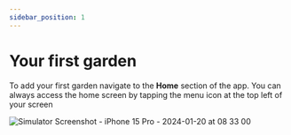 ```yaml
---
sidebar_position: 1
---
```


# Your first garden

To add your first garden navigate to the **Home** section of the app.  You can always access the home screen by tapping the menu icon at the top left of your screen

![Simulator Screenshot - iPhone 15 Pro - 2024-01-20 at 08 33 00](https://github.com/geogardenclub/geogardenclub.github.io/assets/87399238/e3a28c62-43b3-4742-be86-7977347c2f6b)
